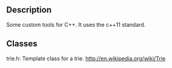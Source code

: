 Description
-----------
Some custom tools for C++. It uses the c++11 standard.

Classes
-------

trie.h: Template class for a trie. http://en.wikipedia.org/wiki/Trie
